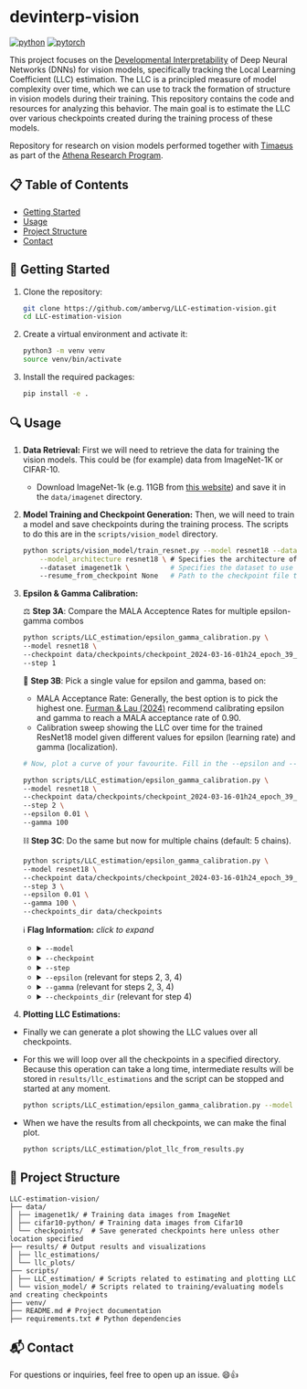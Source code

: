 # devinterp-vision
[![python](https://img.shields.io/badge/Python-3.9-3776AB.svg?style=flat&logo=python&logoColor=white)](https://www.python.org)
[![pytorch](https://img.shields.io/badge/PyTorch-2.3.0-EE4C2C.svg?style=flat&logo=pytorch)](https://pytorch.org)

This project focuses on the [Developmental Interpretability](https://medium.com/@groenestijnamber/12-developmental-interpretability-eca2f3d5ec80) of Deep Neural Networks (DNNs) for vision models, specifically tracking the Local Learning Coefficient (LLC) estimation. The LLC is a principled measure of model complexity over time, which we can use to track the formation of structure in vision models during their training. This repository contains the code and resources for analyzing this behavior. The main goal is to estimate the LLC over various checkpoints created during the training process of these models.

Repository for research on vision models performed together with [Timaeus](https://timaeus.co/) as part of the [Athena Research Program](https://researchathena.org/). 

## 📋 Table of Contents 

- [Getting Started](#-getting-started)
- [Usage](#-usage)
- [Project Structure](#-project-structure)
- [Contact](#-contact)

## 🚀 Getting Started

1. Clone the repository:
    ```bash
    git clone https://github.com/ambervg/LLC-estimation-vision.git
    cd LLC-estimation-vision
    ```

2. Create a virtual environment and activate it:
    ```bash
    python3 -m venv venv
    source venv/bin/activate
    ```

3. Install the required packages:
    ```bash
    pip install -e .
    ```

## 🔍 Usage

1. **Data Retrieval:** First we will need to retrieve the data for training the vision models. This could be (for example) data from ImageNet-1K or CIFAR-10.
    - Download ImageNet-1k (e.g. 11GB from [this website](https://www.kaggle.com/datasets/vitaliykinakh/stable-imagenet1k?resource=download)) and save it in the `data/imagenet` directory.

2. **Model Training and Checkpoint Generation:** Then, we will need to train a model and save checkpoints during the training process. The scripts to do this are in the `scripts/vision_model` directory.
    ```bash
    python scripts/vision_model/train_resnet.py --model resnet18 --dataset imagenet --resume_from_checkpoint None \
        --model_architecture resnet18 \ # Specifies the architecture of the ResNet model to use (choices: resnet18, resnet50)
        --dataset imagenet1k \          # Specifies the dataset to use for training (choices: imagenet1k, cifar10)
        --resume_from_checkpoint None   # Path to the checkpoint file to resume training from (default: None, if not specified, training starts from scratch). Example: checkpoints/checkpoint.pth.tar
    ```
3. **Epsilon & Gamma Calibration:** 
    
    ⚖️ **Step 3A**: Compare the MALA Acceptence Rates for multiple epsilon-gamma combos
    ```bash
    python scripts/LLC_estimation/epsilon_gamma_calibration.py \
    --model resnet18 \
    --checkpoint data/checkpoints/checkpoint_2024-03-16-01h24_epoch_39_val_200.pth.tar \
    --step 1
    ```
    🧹 **Step 3B**: Pick a single value for epsilon and gamma, based on:
    - MALA Acceptance Rate: Generally, the best option is to pick the highest one. [Furman & Lau (2024)](https://arxiv.org/abs/2402.03698) recommend calibrating epsilon and gamma to reach a MALA acceptance rate of 0.90.
    - Calibration sweep showing the LLC over time for the trained ResNet18 model given different values for epsilon (learning rate) and gamma (localization).
    ```bash
    # Now, plot a curve of your favourite. Fill in the --epsilon and --gamma accordingly.
    
    python scripts/LLC_estimation/epsilon_gamma_calibration.py \
    --model resnet18 \
    --checkpoint data/checkpoints/checkpoint_2024-03-16-01h24_epoch_39_val_200.pth.tar \
    --step 2 \
    --epsilon 0.01 \
    --gamma 100
    ```
    ⛓️ **Step 3C**: Do the same but now for multiple chains (default: 5 chains).
    ```bash
    python scripts/LLC_estimation/epsilon_gamma_calibration.py \
    --model resnet18 \
    --checkpoint data/checkpoints/checkpoint_2024-03-16-01h24_epoch_39_val_200.pth.tar \
    --step 3 \
    --epsilon 0.01 \
    --gamma 100 \
    --checkpoints_dir data/checkpoints
    ```
    ℹ️ **Flag Information:** _click to expand_
    - <details>
      <summary><code>--model</code></summary>
      <ul>
        <li><strong>Description:</strong> Specifies the architecture of the ResNet model to use.</li>
        <li><strong>Choices:</strong> resnet18, resnet50</li>
        <li><strong>Example:</strong> <code>--model resnet18</code></li>
      </ul>
    </details>
    
    - <details>
      <summary><code>--checkpoint</code></summary>
      <ul>
        <li><strong>Description:</strong> Path to the checkpoint file to use for calibration.</li>
        <li><strong>Example:</strong> <code>--checkpoint checkpoints/checkpoint_YYYY-MM-DD-HHhMM_epoch_XX.pth</code></li>
      </ul>
    </details>
    
    - <details>
      <summary><code>--step</code></summary>
      <ul>
        <li><strong>Description:</strong> Step in the calibration process.</li>
        <li><strong>Choices:</strong> 1, 2, 3, 4</li>
        <li><strong>Example:</strong> <code>--step 1</code></li>
      </ul>
    </details>
    
    - <details>
      <summary><code>--epsilon</code> (relevant for steps 2, 3, 4)</summary>
      <ul>
        <li><strong>Description:</strong> Chosen epsilon value based on step 1.</li>
        <li><strong>Example:</strong> <code>--epsilon 0.01</code></li>
      </ul>
    </details>
    
    - <details>
      <summary><code>--gamma</code> (relevant for steps 2, 3, 4)</summary>
      <ul>
        <li><strong>Description:</strong> Chosen gamma value based on step 1.</li>
        <li><strong>Example:</strong> <code>--gamma 10</code></li>
      </ul>
    </details>
    
    - <details>
      <summary><code>--checkpoints_dir</code> (relevant for step 4)</summary>
      <ul>
        <li><strong>Description:</strong> Directory containing checkpoints to loop.</li>
        <li><strong>Default:</strong> data/checkpoints</li>
        <li><strong>Example:</strong> <code>--checkpoints_dir data/checkpoints</code></li>
      </ul>
    </details>
    

4. **Plotting LLC Estimations:** 
- Finally we can generate a plot showing the LLC values over all checkpoints. 
- For this we will loop over all the checkpoints in a specified directory. Because this operation can take a long time, intermediate results will be stored in `results/llc_estimations` and the script can be stopped and started at any moment. 

    ```bash
    python scripts/LLC_estimation/epsilon_gamma_calibration.py --model resnet18 --checkpoint data/checkpoints/checkpoint_2024-03-16-01h24_epoch_39_val_200.pth.tar --step 4 --epsilon 0.01 --gamma 100
    ```
- When we have the results from all checkpoints, we can make the final plot.

    ```bash
    python scripts/LLC_estimation/plot_llc_from_results.py
    ```

## 📂 Project Structure

```
LLC-estimation-vision/
├── data/
│ ├── imagenet1k/ # Training data images from ImageNet
│ ├── cifar10-python/ # Training data images from Cifar10
│ └── checkpoints/  # Save generated checkpoints here unless other location specified
├── results/ # Output results and visualizations
│ ├── llc_estimations/
│ └── llc_plots/
├── scripts/
│ ├── LLC_estimation/ # Scripts related to estimating and plotting LLC
│ └── vision_model/ # Scripts related to training/evaluating models and creating checkpoints 
├── venv/
├── README.md # Project documentation
├── requirements.txt # Python dependencies
```

## 📬 Contact

For questions or inquiries, feel free to open up an issue. 😄👍
